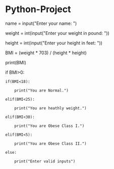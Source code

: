 # Python-Project

name = input("Enter your name: ")

weight = int(input("Enter your weight in pound: "))

height = int(input("Enter your height in feet: "))

BMI = (weight * 703) / (height * height)

print(BMI)

if BMI>0:

    if(BMI<18):
    
        print("You are Normal.")
        
    elif(BMI<25):
    
        print("You are heathly weight.")
        
    elif(BMI<30):
    
        print("You are Obese Class I.")
        
    elif(BMI<5):
    
        print("You are Obese Class II.")   
        
    else:
    
        print("Enter valid inputs")
